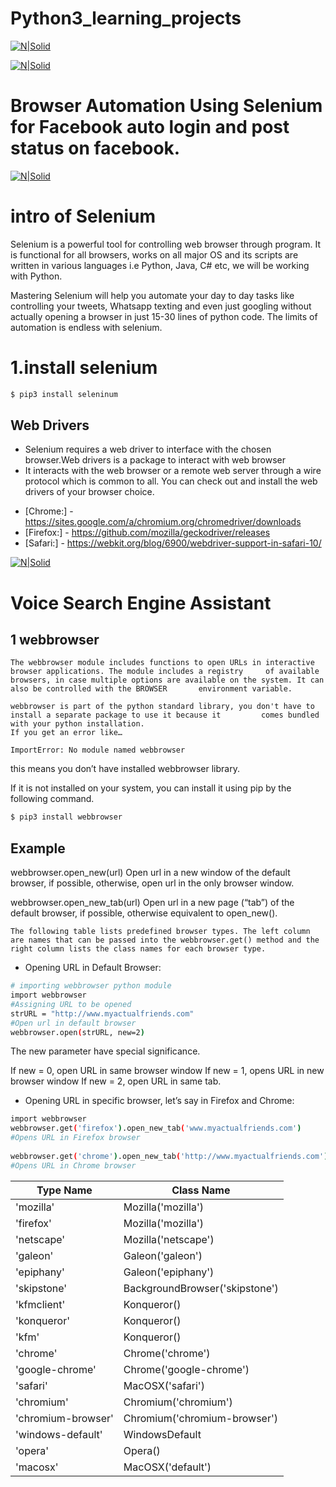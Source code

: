 # Python3_learning_projects

[![N|Solid](https://drive.google.com/uc?id=1n2QFBY4yFSkgpzs_PaxWrTIHo8lMaBbW)](https://github.com/harishkumawat2610/Python3_learning_projects)

[![N|Solid](https://drive.google.com/uc?id=188X9uTU1_VT7TBu4wpnnIvmPizPxSTze)](https://www.facebook.com/harish.kumawat.9638)

# Browser Automation Using Selenium for Facebook auto login and post status on facebook.



[![N|Solid](https://drive.google.com/uc?id=1DXFNnlU789tG8k6Ag28sQaLvmipyCzl4)](https://www.facebook.com/harish.kumawat.9638)
# intro of Selenium
Selenium is a powerful tool for controlling web browser through program. It is functional for all browsers, works on all major OS and its scripts are written in various languages i.e Python, Java, C# etc, we will be working with Python.

Mastering Selenium will help you automate your day to day tasks like controlling your tweets, Whatsapp texting and even just googling without actually opening a browser in just 15-30 lines of python code. The limits of automation is endless with selenium.
# 1.install selenium
```sh
$ pip3 install seleninum
```

##  Web Drivers

  - Selenium requires a web driver to interface with the chosen browser.Web drivers is a package to interact with web browser
  - It interacts with the web browser or a remote web server through a wire protocol which is common to all. You can check out and install the web drivers of your browser choice.
* [Chrome:] - https://sites.google.com/a/chromium.org/chromedriver/downloads
* [Firefox:] - https://github.com/mozilla/geckodriver/releases
* [Safari:] - https://webkit.org/blog/6900/webdriver-support-in-safari-10/

[![N|Solid](https://drive.google.com/uc?id=1DvC0Bb6bg_sMZe3rjgJ5Wh9XnP_bNJdC)](https://www.facebook.com/harish.kumawat.9638)


# Voice Search Engine Assistant
## 1 webbrowser
    The webbrowser module includes functions to open URLs in interactive browser applications. The module includes a registry     of available browsers, in case multiple options are available on the system. It can also be controlled with the BROWSER       environment variable.
    
    webbrowser is part of the python standard library, you don't have to install a separate package to use it because it         comes bundled with your python installation.
    If you get an error like…
    
    ImportError: No module named webbrowser
    
   this means you don’t have installed webbrowser library.

   If it is not installed on your system, you can install it using pip by the following command.
   
```sh
$ pip3 install webbrowser
```

    
    
    
    
## Example
webbrowser.open_new(url)
    Open url in a new window of the default browser, if possible, otherwise,
    open url in the only browser window.

webbrowser.open_new_tab(url)
    Open url in a new page (“tab”) of the default browser, if possible, 
    otherwise equivalent to open_new().
    
    The following table lists predefined browser types. The left column are names that can be passed into the webbrowser.get() method and the right column lists the class names for each browser type.

 - Opening URL in Default Browser:

```sh
# importing webbrowser python module
import webbrowser
#Assigning URL to be opened
strURL = "http://www.myactualfriends.com"
#Open url in default browser
webbrowser.open(strURL, new=2)

```
The new  parameter have special significance.

If new = 0, open URL in same browser window
If new = 1,  opens URL in new browser window
If new = 2, open URL in same tab.

 - Opening URL in specific browser, let’s say in Firefox and Chrome:
 
```sh
import webbrowser
webbrowser.get('firefox').open_new_tab('www.myactualfriends.com')
#Opens URL in Firefox browser
 
webbrowser.get('chrome').open_new_tab('http://www.myactualfriends.com')
#Opens URL in Chrome browser

``` 
   
   
   
   |Type Name | Class Name |
| ------ | ------ |
| 'mozilla' | Mozilla('mozilla') |
| 'firefox' | Mozilla('mozilla') |
| 'netscape' | Mozilla('netscape') |
| 'galeon'| Galeon('galeon') |
|'epiphany' | Galeon('epiphany') |
| 'skipstone'| BackgroundBrowser('skipstone') |
| 'kfmclient' |Konqueror() |
| 'konqueror' | Konqueror() |
| 'kfm' | Konqueror() |
| 'chrome'| Chrome('chrome') |
|'google-chrome' | Chrome('google-chrome') |
| 'safari'| MacOSX('safari') |
| 'chromium' |Chromium('chromium') 
| 'chromium-browser' |Chromium('chromium-browser') |
| 'windows-default' | WindowsDefault |
| 'opera'|Opera() |
|'macosx' | MacOSX('default') |
    
    
    
   
